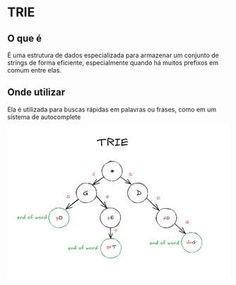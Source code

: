 # TRIE

## O que é

É uma estrutura de dados especializada para armazenar um conjunto de strings de forma eficiente, especialmente quando há muitos prefixos em comum entre elas.

## Onde utilizar

Ela é utilizada para buscas rápidas em palavras ou frases, como em um sistema de autocomplete

![TRIE](images/trie.png)